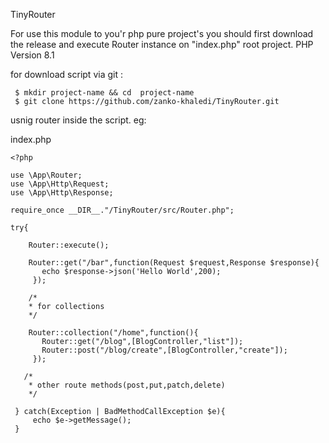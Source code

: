 TinyRouter

For use this module to you'r php pure project's you should first 
download the release and execute Router instance on "index.php" root project.
PHP Version 8.1

for download script via git :

     $ mkdir project-name && cd  project-name
     $ git clone https://github.com/zanko-khaledi/TinyRouter.git

usnig router inside the script.
eg:
 
index.php 

    <?php
    
    use \App\Router;
    use \App\Http\Request;
    use \App\Http\Response;

    require_once __DIR__."/TinyRouter/src/Router.php";

    try{

        Router::execute();

        Router::get("/bar",function(Request $request,Response $response){
           echo $response->json('Hello World',200);
         });

        /* 
        * for collections
        */

        Router::collection("/home",function(){
           Router::get("/blog",[BlogController,"list"]);
           Router::post("/blog/create",[BlogController,"create"]);
         });

       /*
        * other route methods(post,put,patch,delete)
        */

     } catch(Exception | BadMethodCallException $e){
         echo $e->getMessage();
     }
